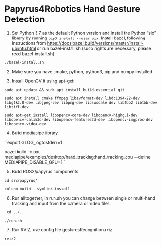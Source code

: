 # Papyrus4Robotics Hand Gesture Detection 

1. Set Python 3.7 as the default Python version and install the Python “six” library by running ``pip3 install --user six``. 
Install bazel, following instructions from https://docs.bazel.build/versions/master/install-ubuntu.html or run bazel-install.sh (sudo rights are necessary, please read bazel-install.sh)

``./bazel-install.sh ``

2. Make sure you have cmake, python, python3, pip and numpy installed

3. Install OpenCV it using apt-get:

``sudo apt update && sudo apt install build-essential git ``

``sudo apt install cmake ffmpeg libavformat-dev libdc1394-22-dev libgtk2.0-dev libjpeg-dev libpng-dev libswscale-dev libtbb2 libtbb-dev libtiff-dev``

``sudo apt-get install libopencv-core-dev libopencv-highgui-dev libopencv-calib3d-dev libopencv-features2d-dev libopencv-imgproc-dev libopencv-video-dev ``

4. Build mediapipe library

``export GLOG_logtostderr=1

bazel build -c opt mediapipe/examples/desktop/hand_tracking:hand_tracking_cpu --define MEDIAPIPE_DISABLE_GPU=1``

5. Build ROS2/papyrus components

``cd src/papyrus/``

``colcon build --symlink-install``

6. Run alltogether, in run.sh you can change between single or multi-hand tracking and input from the camera or video files

`` cd ../..``

``./run.sh ``

7. Run RVIZ, use config file gesturesRecognition.rviz

``rviz2``


